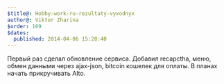 ```yaml
---
$title@: Hobby-work-ru-rezultaty-vyxodnyx
author@: Viktor Zharina
$order: 169
$dates:
  published: 2014-04-06 15:28:40
---
```

Первый раз сделал обновление сервиса. Добавил recapctha, меню, обмен данными через ajax-json, bitcoin кошелек для оплаты.  В планах начать прикручивать Alto.